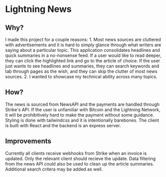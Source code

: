 # Lightning News

## Why?

I made this project for a couple reasons: 1. Most news sources are cluttered with advertisements and it is hard to simply glance through what writers are saying about a particular topic. This application consolidates headlines and quick summaries in a no-nonsense feed. If a user would like to read deeper, they can click the highlighted link and go to the article of choice. If the user just wants to see headlines and summaries, they can search keywords and tab through pages as the wish, and they can skip the clutter of most news sources. 2. I wanted to showcase my technical ability across many topics.

## How? 

The news is sourced from NewsAPI and the payments are handled through Strike's API. If the user is unfamiliar with Bitcoin and the Lightning Network, it will be prohibitively hard to make the payment without some guidance. Styling is done with tailwindcss and it is intentionally barebones. The client is built with React and the backend is an express server. 

## Improvements

Currently all clients receive webhooks from Strike when an invoice is updated. Only the relevant client should recieve the update. Data filtering from the news API could also be used to clean up the article summaries. Additional search critera may be added as well.

